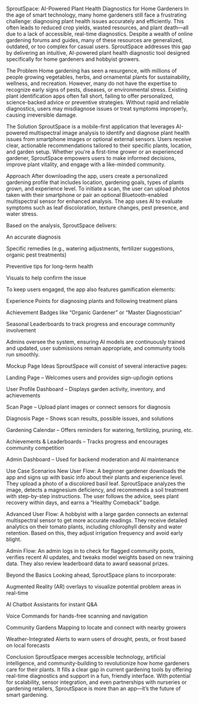 SproutSpace: AI-Powered Plant Health Diagnostics for Home Gardeners
In the age of smart technology, many home gardeners still face a frustrating challenge: diagnosing plant health issues accurately and efficiently. This often leads to reduced crop yields, wasted resources, and plant death—all due to a lack of accessible, real-time diagnostics. Despite a wealth of online gardening forums and guides, many of these resources are generalized, outdated, or too complex for casual users. SproutSpace addresses this gap by delivering an intuitive, AI-powered plant health diagnostic tool designed specifically for home gardeners and hobbyist growers.

The Problem
Home gardening has seen a resurgence, with millions of people growing vegetables, herbs, and ornamental plants for sustainability, wellness, and recreation. However, many do not have the expertise to recognize early signs of pests, diseases, or environmental stress. Existing plant identification apps often fall short, failing to offer personalized, science-backed advice or preventive strategies. Without rapid and reliable diagnostics, users may misdiagnose issues or treat symptoms improperly, causing irreversible damage.

The Solution
SproutSpace is a mobile-first application that leverages AI-powered multispectral image analysis to identify and diagnose plant health issues from smartphone images or optional external sensors. Users receive clear, actionable recommendations tailored to their specific plants, location, and garden setup. Whether you're a first-time grower or an experienced gardener, SproutSpace empowers users to make informed decisions, improve plant vitality, and engage with a like-minded community.

Approach
After downloading the app, users create a personalized gardening profile that includes location, gardening goals, types of plants grown, and experience level. To initiate a scan, the user can upload photos taken with their smartphone or pair an optional Bluetooth-enabled multispectral sensor for enhanced analysis. The app uses AI to evaluate symptoms such as leaf discoloration, texture changes, pest presence, and water stress.

Based on the analysis, SproutSpace delivers:

An accurate diagnosis

Specific remedies (e.g., watering adjustments, fertilizer suggestions, organic pest treatments)

Preventive tips for long-term health

Visuals to help confirm the issue

To keep users engaged, the app also features gamification elements:

Experience Points for diagnosing plants and following treatment plans

Achievement Badges like “Organic Gardener” or “Master Diagnostician”

Seasonal Leaderboards to track progress and encourage community involvement

Admins oversee the system, ensuring AI models are continuously trained and updated, user submissions remain appropriate, and community tools run smoothly.

Mockup Page Ideas
SproutSpace will consist of several interactive pages:

Landing Page – Welcomes users and provides sign-up/login options

User Profile Dashboard – Displays garden activity, inventory, and achievements

Scan Page – Upload plant images or connect sensors for diagnosis

Diagnosis Page – Shows scan results, possible issues, and solutions

Gardening Calendar – Offers reminders for watering, fertilizing, pruning, etc.

Achievements & Leaderboards – Tracks progress and encourages community competition

Admin Dashboard – Used for backend moderation and AI maintenance

Use Case Scenarios
New User Flow:
A beginner gardener downloads the app and signs up with basic info about their plants and experience level. They upload a photo of a discolored basil leaf. SproutSpace analyzes the image, detects a magnesium deficiency, and recommends a soil treatment with step-by-step instructions. The user follows the advice, sees plant recovery within days, and earns a “Healthy Comeback” badge.

Advanced User Flow:
A hobbyist with a large garden connects an external multispectral sensor to get more accurate readings. They receive detailed analytics on their tomato plants, including chlorophyll density and water retention. Based on this, they adjust irrigation frequency and avoid early blight.

Admin Flow:
An admin logs in to check for flagged community posts, verifies recent AI updates, and tweaks model weights based on new training data. They also review leaderboard data to award seasonal prizes.

Beyond the Basics
Looking ahead, SproutSpace plans to incorporate:

Augmented Reality (AR) overlays to visualize potential problem areas in real-time

AI Chatbot Assistants for instant Q&A

Voice Commands for hands-free scanning and navigation

Community Gardens Mapping to locate and connect with nearby growers

Weather-Integrated Alerts to warn users of drought, pests, or frost based on local forecasts

Conclusion
SproutSpace merges accessible technology, artificial intelligence, and community-building to revolutionize how home gardeners care for their plants. It fills a clear gap in current gardening tools by offering real-time diagnostics and support in a fun, friendly interface. With potential for scalability, sensor integration, and even partnerships with nurseries or gardening retailers, SproutSpace is more than an app—it’s the future of smart gardening.
